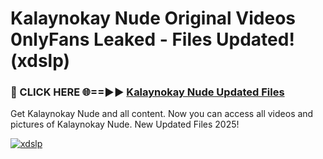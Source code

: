 # Kalaynokay Nude Original Videos 0nlyFans Leaked - Files Updated! (xdslp)

<h3>🔴 CLICK HERE 🌐==►► <a href="https://tinyurl.com/y5r63du9" rel="nofollow">Kalaynokay Nude Updated Files</a></h3>

Get Kalaynokay Nude and all content. Now you can access all videos and pictures of Kalaynokay Nude. New Updated Files 2025!

[![xdslp](https://i.imgur.com/UVo9nyh.gif)](https://tinyurl.com/y5r63du9)